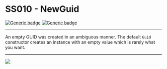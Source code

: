 # SS010 - NewGuid

[![Generic badge](https://img.shields.io/badge/Severity-Error-red.svg)](https://shields.io/) [![Generic badge](https://img.shields.io/badge/CodeFix-Yes-green.svg)](https://shields.io/)

---

An empty GUID was created in an ambiguous manner. The default `Guid` constructor creates an instance with an empty value which is rarely what you want.

---

![](./attachments/SS001.gif)
